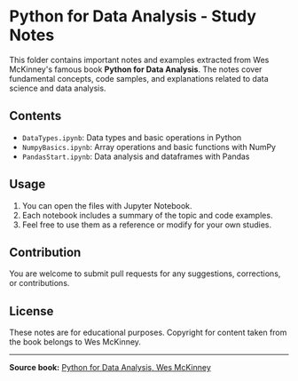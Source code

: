 # Python for Data Analysis - Study Notes

This folder contains important notes and examples extracted from Wes McKinney's famous book **Python for Data Analysis**. The notes cover fundamental concepts, code samples, and explanations related to data science and data analysis.

## Contents
- `DataTypes.ipynb`: Data types and basic operations in Python
- `NumpyBasics.ipynb`: Array operations and basic functions with NumPy
- `PandasStart.ipynb`: Data analysis and dataframes with Pandas

## Usage
1. You can open the files with Jupyter Notebook.
2. Each notebook includes a summary of the topic and code examples.
3. Feel free to use them as a reference or modify for your own studies.

## Contribution
You are welcome to submit pull requests for any suggestions, corrections, or contributions.

## License
These notes are for educational purposes. Copyright for content taken from the book belongs to Wes McKinney.

---
**Source book:** [Python for Data Analysis, Wes McKinney](https://wesmckinney.com/book/)
